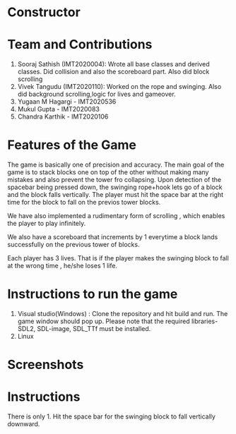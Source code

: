 # Constructor

# Team and Contributions
1. Sooraj Sathish (IMT2020004): Wrote all base classes and derived classes. Did collision and also the scoreboard part. Also did block scrolling
2. Vivek Tangudu (IMT2020110): Worked on the rope and swinging. Also did background scrolling,logic for lives and gameover.
3. Yugaan M Hagargi - IMT2020536
4. Mukul Gupta - IMT2020083
5. Chandra Karthik - IMT2020106

# Features of the Game
The game is basically one of precision and accuracy. The main goal of the game is to stack blocks one on top of the other without making many mistakes and also prevent the tower fro collapsing. Upon detection of the spacebar being pressed down, the swinging rope+hook lets go of a block and the block falls vertically. The player must hit the space bar at the right time for the block to fall on the previos tower blocks.

We have also implemented a rudimentary form of scrolling , which enables the player to play infinitely.

We also have a scoreboard that increments by 1 everytime a block lands successfully on the previous tower of blocks.

Each player has 3 lives. That is if the player makes the swinging block to fall at the wrong time , he/she loses 1 life. 

# Instructions to run the game
1. Visual studio(Windows) : Clone the repository and hit build and run. The game window should pop up. Please note that the required libraries-SDL2, SDL-image, SDL_TTf must be installed.
2. Linux

# Screenshots

# Instructions

There is only 1. Hit the space bar for the swinging block to fall vertically downward. 




